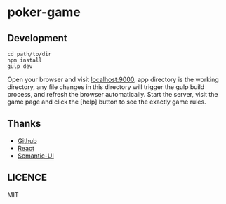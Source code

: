# poker-game

## Development
```shell
cd path/to/dir
npm install
gulp dev
```

Open your browser and visit [localhost:9000](http://localhost:9000/), app directory is the working directory, any file changes in this directory will trigger the gulp build process, and refresh the browser automatically.
Start the server, visit the game page and click the [help] button to see the exactly game rules.

## Thanks
- [Github](https://github.com/)
- [React](https://facebook.github.io/react/)
- [Semantic-UI](http://semantic-ui.com/)

## LICENCE
MIT
